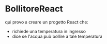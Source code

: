 # BollitoreReact

qui provo a creare un progetto React che:
- richiede una temperatura in ingresso
- dice se l'acqua può bollire a tale temperatura 
